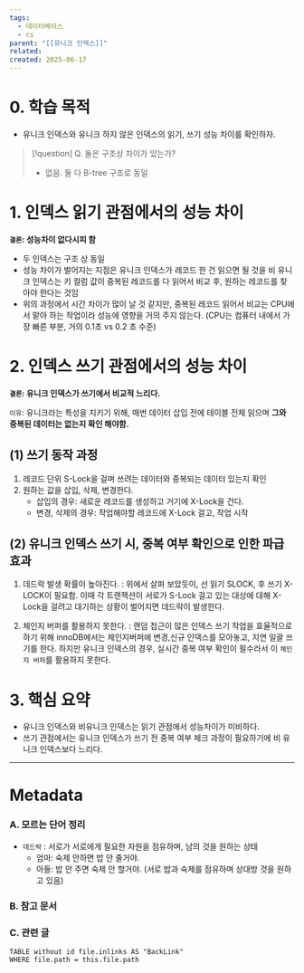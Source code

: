 ```yaml
---
tags:
  - 데이터베이스
  - cs
parent: "[[유니크 인덱스]]"
related: 
created: 2025-06-17
---
```


# 0. 학습 목적
- 유니크 인덱스와 유니크 하지 않은 인덱스의 읽기, 쓰기 성능 차이를 확인하자. 

> [!question] Q. 둘은 구조상 차이가 있는가? 
> - 없음. 둘 다 B-tree 구조로 동일

# 1. 인덱스 읽기 관점에서의 성능 차이
**`결론`: 성능차이 없다시피 함**

- 두 인덱스는 구조 상 동일
- 성능 차이가 벌어지는 지점은 유니크 인덱스가 레코드 한 건 읽으면 될 것을 비 유니크 인덱스는 키 컬럼 값이 중복된 레코드를 다 읽어서 비교 후, 원하는 레코드를 찾아야 한다는 것임
- 위의 과정에서 시간 차이가 많이 날 것 같지만, 중복된 레코드 읽어서 비교는 CPU에서 맡아 하는 작업이라 성능에 영향을 거의 주지 않는다. (CPU는 컴퓨터 내에서 가장 빠른 부분, 거의 0.1초 vs 0.2 초 수준)

# 2. 인덱스 쓰기 관점에서의 성능 차이
**`결론`: 유니크 인덱스가 쓰기에서 비교적 느리다.**

`이유`:  유니크라는 특성을 지키기 위해, 매번 데이터 삽입 전에  테이블 전체 읽으며 **그와 중복된 데이터는 없는지 확인 해야함.**

## (1) 쓰기 동작 과정 
1. 레코드 단위 S-Lock을 걸며 쓰려는 데이터와 중복되는 데이터 있는지 확인
2. 원하는 값을 삽입, 삭제, 변경한다.
	- 삽입의 경우: 새로운 레코드를 생성하고 거기에 X-Lock을 건다.
	- 변경, 삭제의 경우: 작업해야할 레코드에 X-Lock 걸고, 작업 시작

## (2) 유니크 인덱스 쓰기 시, 중복 여부 확인으로 인한 파급 효과
1. 데드락 발생 확률이 높아진다. 
   : 위에서 살펴 보았듯이, 선 읽기 SLOCK, 후 쓰기 X-LOCK이 필요함. 
   이때 각 트랜잭션이 서로가 S-Lock 걸고 있는 대상에 대해 X-Lock을 걸려고 대기하는 상황이 벌어지면 데드락이 발생한다.
   
2. 체인지 버퍼를 활용하지 못한다.
   : 랜덤 접근이 많은 인덱스 쓰기 작업을 효율적으로 하기 위해 innoDB에서는 체인지버퍼에 변경,신규 인덱스를 모아놓고, 지연 일괄 쓰기를 한다.
   하지만 유니크 인덱스의 경우, 실시간 중복 여부 확인이 필수라서 이 `체인지 버퍼`를 활용하지 못한다.

# 3. 핵심 요약
- 유니크 인덱스와 비유니크 인덱스는 읽기 관점에서 성능차이가 미비하다.
- 쓰기 관점에서는 유니크 인덱스가 쓰기 전 중복 여부 체크 과정이 필요하기에 비 유니크 인덱스보다 느리다.

---

# Metadata

### A. 모르는 단어 정리 
- `데드락`
  : 서로가 서로에게 필요한 자원을 점유하며, 남의 것을 원하는 상태
	- 엄마: 숙제 안하면 밥 안 줄거야.
	- 아들: 밥 안 주면 숙제 안 할거야.
	(서로 밥과 숙제를 점유하며 상대방 것을 원하고 있음) 

###  B. 참고 문서

### C. 관련 글

```dataview
TABLE without id file.inlinks AS "BackLink"
WHERE file.path = this.file.path
```
